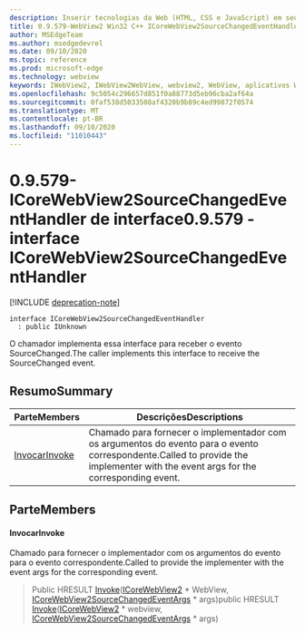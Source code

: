 ```yaml
---
description: Inserir tecnologias da Web (HTML, CSS e JavaScript) em seus aplicativos nativos com o controle WebView2 do Microsoft Edge
title: 0.9.579-WebView2 Win32 C++ ICoreWebView2SourceChangedEventHandler
author: MSEdgeTeam
ms.author: msedgedevrel
ms.date: 09/10/2020
ms.topic: reference
ms.prod: microsoft-edge
ms.technology: webview
keywords: IWebView2, IWebView2WebView, webview2, WebView, aplicativos Win32, Win32, Edge, ICoreWebView2, ICoreWebView2Controller, controle do navegador, HTML Edge, ICoreWebView2SourceChangedEventHandler
ms.openlocfilehash: 9c5054c296657d851f0a88773d5eb96cba2af64a
ms.sourcegitcommit: 0faf538d5033508af4320b9b89c4ed99872f0574
ms.translationtype: MT
ms.contentlocale: pt-BR
ms.lasthandoff: 09/10/2020
ms.locfileid: "11010443"
---
```

# <span data-ttu-id="896c8-104">0.9.579-ICoreWebView2SourceChangedEventHandler de interface</span><span class="sxs-lookup"><span data-stu-id="896c8-104">0.9.579 - interface ICoreWebView2SourceChangedEventHandler</span></span> 

[!INCLUDE [deprecation-note](../../includes/deprecation-note.md)]

```
interface ICoreWebView2SourceChangedEventHandler
  : public IUnknown
```

<span data-ttu-id="896c8-105">O chamador implementa essa interface para receber o evento SourceChanged.</span><span class="sxs-lookup"><span data-stu-id="896c8-105">The caller implements this interface to receive the SourceChanged event.</span></span>

## <span data-ttu-id="896c8-106">Resumo</span><span class="sxs-lookup"><span data-stu-id="896c8-106">Summary</span></span>

 <span data-ttu-id="896c8-107">Parte</span><span class="sxs-lookup"><span data-stu-id="896c8-107">Members</span></span>                        | <span data-ttu-id="896c8-108">Descrições</span><span class="sxs-lookup"><span data-stu-id="896c8-108">Descriptions</span></span>
--------------------------------|---------------------------------------------
[<span data-ttu-id="896c8-109">Invocar</span><span class="sxs-lookup"><span data-stu-id="896c8-109">Invoke</span></span>](#invoke) | <span data-ttu-id="896c8-110">Chamado para fornecer o implementador com os argumentos do evento para o evento correspondente.</span><span class="sxs-lookup"><span data-stu-id="896c8-110">Called to provide the implementer with the event args for the corresponding event.</span></span>

## <span data-ttu-id="896c8-111">Parte</span><span class="sxs-lookup"><span data-stu-id="896c8-111">Members</span></span>

#### <span data-ttu-id="896c8-112">Invocar</span><span class="sxs-lookup"><span data-stu-id="896c8-112">Invoke</span></span> 

<span data-ttu-id="896c8-113">Chamado para fornecer o implementador com os argumentos do evento para o evento correspondente.</span><span class="sxs-lookup"><span data-stu-id="896c8-113">Called to provide the implementer with the event args for the corresponding event.</span></span>

> <span data-ttu-id="896c8-114">Public HRESULT [Invoke](#invoke)([ICoreWebView2](icorewebview2.md) \* WebView, [ICoreWebView2SourceChangedEventArgs](icorewebview2sourcechangedeventargs.md) \* args)</span><span class="sxs-lookup"><span data-stu-id="896c8-114">public HRESULT [Invoke](#invoke)([ICoreWebView2](icorewebview2.md) \* webview, [ICoreWebView2SourceChangedEventArgs](icorewebview2sourcechangedeventargs.md) \* args)</span></span>

